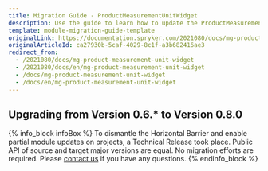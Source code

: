 ```yaml
---
title: Migration Guide - ProductMeasurementUnitWidget
description: Use the guide to learn how to update the ProductMeasurementUnitWidget module.
template: module-migration-guide-template
originalLink: https://documentation.spryker.com/2021080/docs/mg-product-measurement-unit-widget
originalArticleId: ca27930b-5caf-4029-8c1f-a3b682416ae3
redirect_from:
  - /2021080/docs/mg-product-measurement-unit-widget
  - /2021080/docs/en/mg-product-measurement-unit-widget
  - /docs/mg-product-measurement-unit-widget
  - /docs/en/mg-product-measurement-unit-widget
---
```


## Upgrading from Version 0.6.* to Version 0.8.0

{% info_block infoBox %}
To dismantle the Horizontal Barrier and enable partial module updates on projects, a Technical Release took place. Public API of source and target major versions are equal. No migration efforts are required. Please [contact us](https://spryker.com/en/support/) if you have any questions.
{% endinfo_block %}
